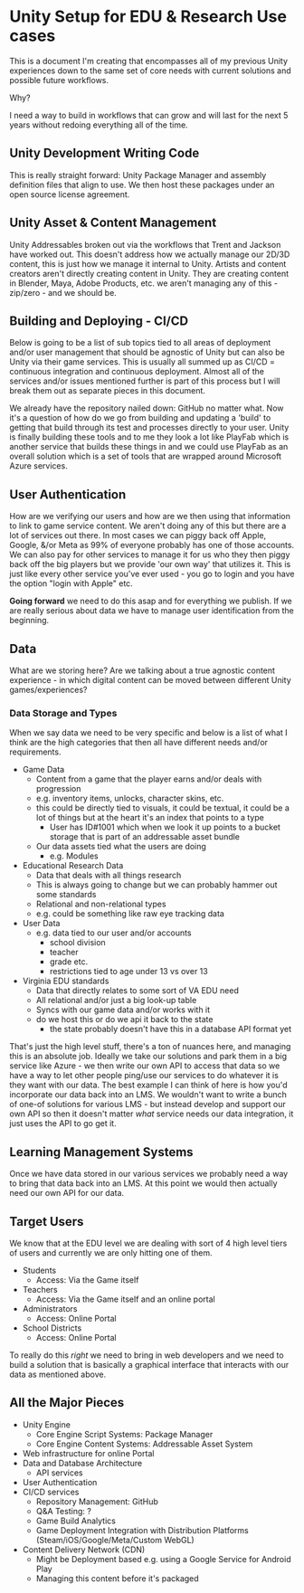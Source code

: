 # Unity Setup for EDU & Research Use cases

This is a document I'm creating that encompasses all of my previous Unity experiences down to the same set of core needs with current solutions and possible future workflows.

Why?

I need a way to build in workflows that can grow and will last for the next 5 years without redoing everything all of the time.

## Unity Development Writing Code

This is really straight forward: Unity Package Manager and assembly definition files that align to use. We then host these packages under an open source license agreement.

## Unity Asset & Content Management

Unity Addressables broken out via the workflows that Trent and Jackson have worked out. This doesn't address how we actually manage our 2D/3D content, this is just how we manage it internal to Unity. Artists and content creators aren't directly creating content in Unity. They are creating content in Blender, Maya, Adobe Products, etc. we aren't managing any of this - zip/zero - and we should be.

## Building and Deploying - CI/CD

Below is going to be a list of sub topics tied to all areas of deployment and/or user management that should be agnostic of Unity but can also be Unity via their game services. This is usually all summed up as CI/CD = continuous integration and continuous deployment. Almost all of the services and/or issues mentioned further is part of this process but I will break them out as separate pieces in this document.

We already have the repository nailed down: GitHub no matter what. Now it's a question of how do we go from building and updating a 'build' to getting that build through its test and processes directly to your user. Unity is finally building these tools and to me they look a lot like PlayFab which is another service that builds these things in and we could use PlayFab as an overall solution which is a set of tools that are wrapped around Microsoft Azure services.

## User Authentication

How are we verifying our users and how are we then using that information to link to game service content. We aren't doing any of this but there are a lot of services out there. In most cases we can piggy back off Apple, Google, &/or Meta as 99% of everyone probably has one of those accounts. We can also pay for other services to manage it for us who they then piggy back off the big players but we provide 'our own way' that utilizes it. This is just like every other service you've ever used - you go to login and you have the option "login with Apple" etc.

**Going forward** we need to do this asap and for everything we publish. If we are really serious about data we have to manage user identification from the beginning.

## Data

What are we storing here? Are we talking about a true agnostic content experience - in which digital content can be moved between different Unity games/experiences?

### Data Storage and Types

When we say data we need to be very specific and below is a list of what I think are the high categories that then all have different needs and/or requirements.

- Game Data
  - Content from a game that the player earns and/or deals with progression
  - e.g. inventory items, unlocks, character skins, etc.
  - this could be directly tied to visuals, it could be textual, it could be a lot of things but at the heart it's an index that points to a type
    - User has ID#1001 which when we look it up points to a bucket storage that is part of an addressable asset bundle
  - Our data assets tied what the users are doing
    - e.g. Modules
- Educational Research Data
  - Data that deals with all things research
  - This is always going to change but we can probably hammer out some standards
  - Relational and non-relational types
  - e.g. could be something like raw eye tracking data
- User Data
  - e.g. data tied to our user and/or accounts
    - school division
    - teacher
    - grade etc.
    - restrictions tied to age under 13 vs over 13
- Virginia EDU standards
  - Data that directly relates to some sort of VA EDU need
  - All relational and/or just a big look-up table
  - Syncs with our game data and/or works with it
  - do we host this or do we api it back to the state
    - the state probably doesn't have this in a database API format yet

That's just the high level stuff, there's a ton of nuances here, and managing this is an absolute job. Ideally we take our solutions and park them in a big service like Azure - we then write our own API to access that data so we have a way to let other people ping/use our services to do whatever it is they want with our data. The best example I can think of here is how you'd incorporate our data back into an LMS. We wouldn't want to write a bunch of one-of solutions for various LMS - but instead develop and support our own API so then it doesn't matter *what* service needs our data integration, it just uses the API to go get it.

## Learning Management Systems

Once we have data stored in our various services we probably need a way to bring that data back into an LMS. At this point we would then actually need our own API for our data.

## Target Users

We know that at the EDU level we are dealing with sort of 4 high level tiers of users and currently we are only hitting one of them.

- Students
  - Access: Via the Game itself
- Teachers
  - Access: Via the Game itself and an online portal
- Administrators
  - Access: Online Portal
- School Districts
  - Access: Online Portal

To really do this *right* we need to bring in web developers and we need to build a solution that is basically a graphical interface that interacts with our data as mentioned above.

## All the Major Pieces

- Unity Engine
  - Core Engine Script Systems: Package Manager
  - Core Engine Content Systems: Addressable Asset System
- Web infrastructure for online Portal
- Data and Database Architecture
  - API services
- User Authentication
- CI/CD services
  - Repository Management: GitHub
  - Q&A Testing: ?
  - Game Build Analytics
  - Game Deployment Integration with Distribution Platforms (Steam/iOS/Google/Meta/Custom WebGL)
- Content Delivery Network (CDN)
  - Might be Deployment based e.g. using a Google Service for Android Play
  - Managing this content before it's packaged
